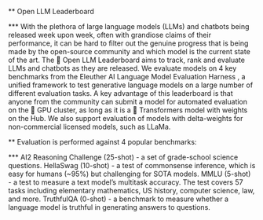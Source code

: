 ** Open LLM Leaderboard

*** With the plethora of large language models (LLMs) and chatbots being released week upon week, often with grandiose claims of their performance, it can be hard to filter out the genuine progress that is being made by the open-source community and which model is the current state of the art. The 🤗 Open LLM Leaderboard aims to track, rank and evaluate LLMs and chatbots as they are released. We evaluate models on 4 key benchmarks from the Eleuther AI Language Model Evaluation Harness , a unified framework to test generative language models on a large number of different evaluation tasks. A key advantage of this leaderboard is that anyone from the community can submit a model for automated evaluation on the 🤗 GPU cluster, as long as it is a 🤗 Transformers model with weights on the Hub. We also support evaluation of models with delta-weights for non-commercial licensed models, such as LLaMa.

** Evaluation is performed against 4 popular benchmarks:

*** AI2 Reasoning Challenge (25-shot) - a set of grade-school science questions.
HellaSwag (10-shot) - a test of commonsense inference, which is easy for humans (~95%) but challenging for SOTA models.
MMLU (5-shot) - a test to measure a text model’s multitask accuracy. The test covers 57 tasks including elementary mathematics, US history, computer science, law, and more.
TruthfulQA (0-shot) - a benchmark to measure whether a language model is truthful in generating answers to questions.
